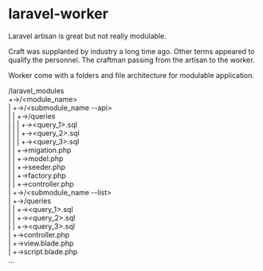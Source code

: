 # laravel-worker

Laravel artisan is great but not really modulable.

Craft was supplanted by industry a long time ago.
Other terms appeared to qualify the personnel.
The craftman passing from the artisan to the worker.

Worker come with a folders and file architecture for modulable application.

/laravel_modules\
+->/<module_name>\
|  +->/<submodule_name --api>\
|  |  +->/queries\
|  |  |  +-><query_1>.sql\
|  |  |  +-><query_2>.sql\
|  |  |  +-><query_3>.sql\
|  |  +->migation.php\
|  |  +->model.php\
|  |  +->seeder.php\
|  |  +->factory.php\
|  |  +->controller.php\
|  +->/<submodule_name --list>\
|     +->/queries\
|     |  +-><query_1>.sql\
|     |  +-><query_2>.sql\
|     |  +-><query_3>.sql\
|     +->controller.php\
|     +->view.blade.php\
|     +->script.blade.php\
...
